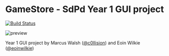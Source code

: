 # GameStore - SdPd Year 1 GUI project

[![Build Status](https://travis-ci.com/c0llision/gui_project_y1.svg?token=jKwFsqv8nstKt7PxSw1t&branch=master)](https://travis-ci.com/c0llision/gui_project_y1)

![preview](https://media.giphy.com/media/89h6mzkmcBU10ji8FA/giphy.gif)

Year 1 GUI project by Marcus Walsh ([@c0llision](https://github.com/c0llision)) and Eoin Wilkie ([@eoinwilkie](https://github.com/eoinwilkie))
